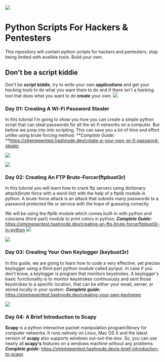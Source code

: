 ![](.resources/script3.png)
# Python Scripts For Hackers & Pentesters
This repository will contain python scripts for hackers and pentesters. stop being limited with availble tools. Build your own.

## Don't be a script kiddie
Don't be ***script*** ***kiddie***, try to write your own ***applications*** and get your *hacking* *tools* to do what you want them to do and if there isn't a *hacking* tool that does what you want to do **create** your own. 
![](.resources/colored.png)
### Day 01: Creating A Wi-Fi Password Stealer
In this tutorial I'm going to show you how you can create a simple python script that can steal passwords for all the wi-fi networks on a computer. But before we jump into into scripting. This can save you a lot of time and effort unlike using brute forcing method. 
**_Complete Guide:_ **https://xtremepentest.hashnode.dev/create-a-your-own-wi-fi-password-stealer

![](.resources/wifi.png)

![](.resources/colored.png)
### Day 02: Creating An FTP Brute-Forcer(ftpbust3r)
In this tutorial you will learn how to crack ftp servers using dictionary attack(brute force with a word-list) with the help of a ftplib module in python. A brute-force attack is an attack that submits many passwords to a password protected file or service with the hope of guessing correctly.

We will be using the ftplib module which comes built-in with python and colorama (third-part) module to print colors in python.
_**Complete Guide:**_ https://xtremepentest.hashnode.dev/creating-an-ftp-brute-forcerftpbust3r-in-python
![](.resources/ftpbust3r.png)

![](.resources/colored.png)
### Day 03: Creating Your Own Keylogger (keybust3r)
In this guide, we are going to learn how to code a very effective, yet precise keylogger using a third-part python module called pynput. In case if you don't know, a keylogger is program that monitors keystrokes. A keylogger's basic functionality is to monitor keystrokes continuously and sent those keystrokes to a specific location, that can be either your email, server, or stored locally in your system.
**_Complete guide:_** https://xtremepentest.hashnode.dev/creating-your-own-keylogger

![](.resources/colored.png)
### Day 04: A Brief Introduction to Scapy
**Scapy** is a python interactive packet manipulation program/library for computer networks. It runs natively on Linux, Mac OS X and the latest version of **scapy** also supports windows out-out-the-box. So, you can use nearly all **scapy's** features on a windows machine without any problems.
_**Complete guide:**_ https://xtremepentest.hashnode.dev/a-brief-introduction-to-scapy
